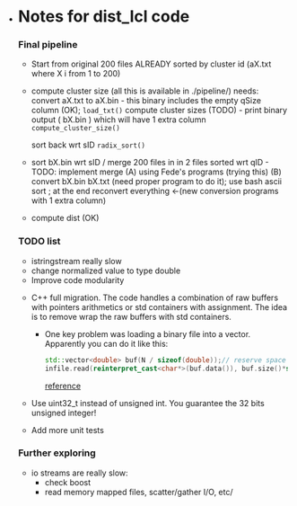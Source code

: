 * # Notes for dist_Icl code
  
  ### Final pipeline
  
  * Start from original 200 files ALREADY sorted by cluster id  (aX.txt where X i from 1 to 200)
  
  * compute cluster size (all this is available in ./pipeline/)
    needs: convert aX.txt to aX.bin - this binary includes the empty qSize column (OK);  `load_txt()`
    compute cluster sizes (TODO) - print binary output ( bX.bin ) which will have 1 extra column `compute_cluster_size()`
  
    sort back wrt sID `radix_sort()`
  
  * sort bX.bin wrt sID / merge 200 files in in 2 files sorted wrt qID - TODO: implement merge
    (A) using Fede's programs (trying this)
     (B) convert bX.bin bX.txt (need proper program to do it); use  bash  ascii sort ; at the end reconvert everything <-(new conversion  programs with 1 extra column)
  
  * compute dist (OK)
  
  
  
  ### TODO list
  
  * istringstream really slow
  * change normalized value to type double
  * Improve code modularity
  
  - C++ full migration. The code handles a combination of raw buffers with pointers arithmetics or std containers with assignment. The idea is to remove wrap the raw buffers with std containers. 
  
    - One key problem was loading a binary file into a vector. Apparently you can do it like this:
  
      ```cpp
      std::vector<double> buf(N / sizeof(double));// reserve space for N/8 doubles
      infile.read(reinterpret_cast<char*>(buf.data()), buf.size()*sizeof(double)); // or &buf[0] for C++98
      ```
  
      [reference](https://stackoverflow.com/questions/28707928/how-to-efficiently-read-a-binary-file-into-a-vector-c)
  
  - Use uint32_t instead of unsigned int. You guarantee the 32 bits unsigned integer!
  
  - Add more unit tests
  
  
  
  ### Further exploring
  
  * io streams are really slow:
    * check boost
    * read memory mapped files, scatter/gather I/O, etc/